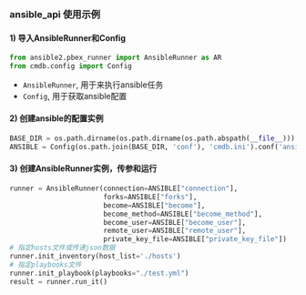 ### ansible_api 使用示例
#### 1) 导入AnsibleRunner和Config
``` python
from ansible2.pbex_runner import AnsibleRunner as AR
from cmdb.config import Config
```
- `AnsibleRunner`, 用于来执行ansible任务
- `Config`, 用于获取ansible配置

#### 2) 创建ansible的配置实例
``` python
BASE_DIR = os.path.dirname(os.path.dirname(os.path.abspath(__file__)))
ANSIBLE = Config(os.path.join(BASE_DIR, 'conf'), 'cmdb.ini').conf('ansible')
```

#### 3) 创建AnsibleRunner实例，传参和运行
``` python
runner = AnsibleRunner(connection=ANSIBLE["connection"],
                       forks=ANSIBLE["forks"],
                       become=ANSIBLE["become"],
                       become_method=ANSIBLE["become_method"],
                       become_user=ANSIBLE["become_user"],
                       remote_user=ANSIBLE["remote_user"],
                       private_key_file=ANSIBLE["private_key_file"])
# 指定hosts文件或传递json数据
runner.init_inventory(host_list='./hosts')
# 指定playbooks文件
runner.init_playbook(playbooks="./test.yml")
result = runner.run_it()
```
